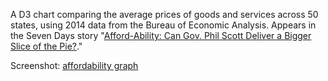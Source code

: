A D3 chart comparing the average prices of goods and services across 50 states, using 2014 data from the Bureau of Economic Analysis. Appears in the Seven Days story "[Afford-Ability: Can Gov. Phil Scott Deliver a Bigger Slice of the Pie?](http://www.sevendaysvt.com/vermont/afford-ability-can-gov-phil-scott-deliver-a-bigger-slice-of-the-pie/Content?oid=3944128)."

Screenshot:
[affordability graph](screenshot.png)